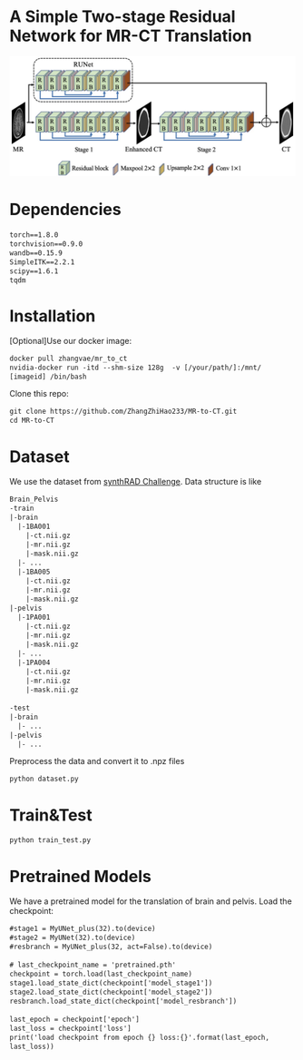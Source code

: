 # A Simple Two-stage Residual Network for MR-CT Translation

![image](https://github.com/ZhangZhiHao233/MR-to-CT/blob/main/figure.jpg)

# Dependencies
```
torch==1.8.0
torchvision==0.9.0
wandb==0.15.9
SimpleITK==2.2.1
scipy==1.6.1
tqdm
```
# Installation
[Optional]Use our docker image:
```
docker pull zhangvae/mr_to_ct
nvidia-docker run -itd --shm-size 128g  -v [/your/path/]:/mnt/ [imageid] /bin/bash
```
Clone this repo:
```
git clone https://github.com/ZhangZhiHao233/MR-to-CT.git
cd MR-to-CT
```
# Dataset
We use the dataset from [synthRAD Challenge](https://synthrad2023.grand-challenge.org/Data/).
Data structure is like
```
Brain_Pelvis
-train
|-brain
  |-1BA001
    |-ct.nii.gz
    |-mr.nii.gz
    |-mask.nii.gz
  |- ...
  |-1BA005
    |-ct.nii.gz
    |-mr.nii.gz
    |-mask.nii.gz
|-pelvis
  |-1PA001
    |-ct.nii.gz
    |-mr.nii.gz
    |-mask.nii.gz
  |- ...
  |-1PA004
    |-ct.nii.gz
    |-mr.nii.gz
    |-mask.nii.gz

-test
|-brain
  |- ...
|-pelvis
  |- ...
```
Preprocess the data and convert it to .npz files
```
python dataset.py
```
# Train&Test
```
python train_test.py
```
# Pretrained Models
We have a pretrained model for the translation of brain and pelvis.
Load the checkpoint:
```
#stage1 = MyUNet_plus(32).to(device)
#stage2 = MyUNet(32).to(device)
#resbranch = MyUNet_plus(32, act=False).to(device)

# last_checkpoint_name = 'pretrained.pth'
checkpoint = torch.load(last_checkpoint_name)
stage1.load_state_dict(checkpoint['model_stage1'])
stage2.load_state_dict(checkpoint['model_stage2'])
resbranch.load_state_dict(checkpoint['model_resbranch'])

last_epoch = checkpoint['epoch']
last_loss = checkpoint['loss']
print('load checkpoint from epoch {} loss:{}'.format(last_epoch, last_loss))
```
